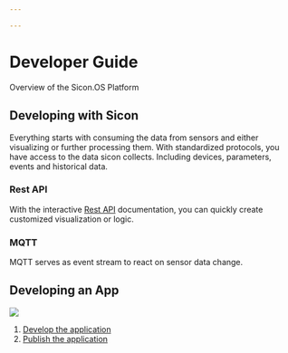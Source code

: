 ```yaml
---

---
```

# Developer Guide

Overview of the Sicon.OS Platform

## Developing with Sicon

Everything starts with consuming the data from sensors and either visualizing or further processing them.
With standardized protocols, you have access to the data sicon collects. Including devices, parameters, events and historical data.

### Rest API

With the interactive [Rest API](./restapi.md) documentation, you can quickly create customized visualization or logic.

### MQTT

MQTT serves as event stream to react on sensor data change.

## Developing an App

![](/untitled-2.png)

1. [Develop the application](./apps/create-app.md)
2. [Publish the application](./apps/publish-app.md)